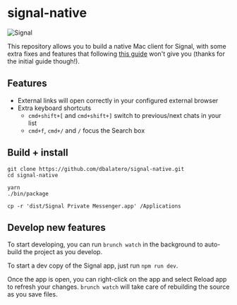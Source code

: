 # signal-native

![Signal](https://github.com/dbalatero/signal-native/raw/master/assets/icon_256.png "Signal")

This repository allows you to build a native Mac client for Signal, with some 
extra fixes and features that following 
[this guide](https://timtaubert.de/blog/2016/01/build-your-own-signal-desktop/) 
won't give you (thanks for the initial guide though!).

## Features

* External links will open correctly in your configured external browser
* Extra keyboard shortcuts
  * `cmd+shift+[` and `cmd+shift+]` switch to previous/next chats in your list
  * `cmd+f`, `cmd+/` and `/` focus the Search box

## Build + install

```
git clone https://github.com/dbalatero/signal-native.git
cd signal-native

yarn
./bin/package

cp -r 'dist/Signal Private Messenger.app' /Applications
```

## Develop new features

To start developing, you can run `brunch watch` in the background to 
auto-build the project as you develop.

To start a dev copy of the Signal app, just run `npm run dev`.

Once the app is open, you can right-click on the app and select Reload app to
refresh your changes. `brunch watch` will take care of rebuilding the source
as you save files.
